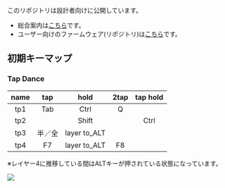 このリポジトリは設計者向けに公開しています。

+ 総合案内は[こちら](https://github.com/nazuna293/Enigma_01)です。
+ ユーザー向けのファームウェア(リポジトリ)は[こちら](https://github.com/nazuna293/zmk-Enigma_01-user-config)です。

## 初期キーマップ
### Tap Dance
|name|tap|hold|2tap|tap hold|
|:-:|:-:|:-:|:-:|:-:|
|tp1|Tab|Ctrl|Q||
|tp2||Shift||Ctrl|
|tp3|半／全|layer to_ALT|||
|tp4|F7|layer to_ALT|F8||

※レイヤー4に推移している間はALTキーが押されている状態になっています。

![](../keymap-drawer/Enigma_01_a.svg)
